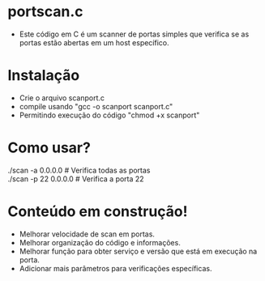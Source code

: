 # portscan.c

 - Este código em C é um scanner de portas simples que verifica se as portas estão abertas em um host específico.

# Instalação
- Crie o arquivo scanport.c
- compile usando "gcc -o scanport scanport.c"
- Permitindo execução do código "chmod +x scanport" 

# Como usar?
./scan -a 0.0.0.0    # Verifica todas as portas <br>
./scan -p 22 0.0.0.0  # Verifica a porta 22

# Conteúdo em construção!
- Melhorar velocidade de scan em portas.
- Melhorar organização do código e informações.
- Melhorar função para obter serviço e versão que está em execução na porta.
- Adicionar mais parâmetros para verificações específicas.
